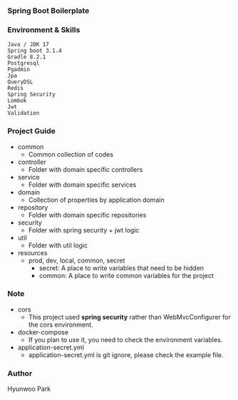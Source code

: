 ### Spring Boot Boilerplate

### Environment & Skills

```
Java / JDK 17
Spring boot 3.1.4
Gradle 8.2.1
Postgresql
Pgadmin
Jpa
QueryDSL
Redis
Spring Security
Lombok
Jwt
Validation
```

### Project Guide

- common
  - Common collection of codes
- controller
  - Folder with domain specific controllers
- service
  - Folder with domain specific services
- domain
  - Collection of properties by application domain
- repository
  - Folder with domain specific repositories
- security
  - Folder with spring security + jwt logic
- util
  - Folder with util logic
- resources
  - prod, dev, local, common, secret
    - secret: A place to write variables that need to be hidden
    - common: A place to write common variables for the project

### Note
- cors
  - This project used **spring security** rather than WebMvcConfigurer for the cors environment.
- docker-compose
  - If you plan to use it, you need to check the environment variables.
- application-secret.yml
  - application-secret.yml is git ignore, please check the example file.

### Author
Hyunwoo Park
